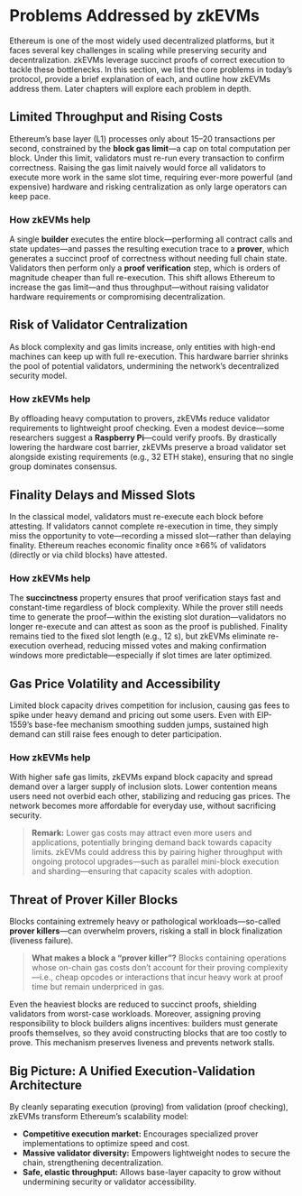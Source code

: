 # Problems Addressed by zkEVMs

Ethereum is one of the most widely used decentralized platforms, but it faces several key challenges in scaling while preserving security and decentralization. zkEVMs leverage succinct proofs of correct execution to tackle these bottlenecks. In this section, we list the core problems in today’s protocol, provide a brief explanation of each, and outline how zkEVMs address them. Later chapters will explore each problem in depth.

## Limited Throughput and Rising Costs

Ethereum’s base layer (L1) processes only about 15–20 transactions per second, constrained by the **block gas limit**—a cap on total computation per block. Under this limit, validators must re-run every transaction to confirm correctness. Raising the gas limit naively would force all validators to execute more work in the same slot time, requiring ever-more powerful (and expensive) hardware and risking centralization as only large operators can keep pace.

### How zkEVMs help

A single **builder** executes the entire block—performing all contract calls and state updates—and passes the resulting execution trace to a **prover**, which generates a succinct proof of correctness without needing full chain state. Validators then perform only a **proof verification** step, which is orders of magnitude cheaper than full re-execution. This shift allows Ethereum to increase the gas limit—and thus throughput—without raising validator hardware requirements or compromising decentralization.

## Risk of Validator Centralization

As block complexity and gas limits increase, only entities with high-end machines can keep up with full re-execution. This hardware barrier shrinks the pool of potential validators, undermining the network’s decentralized security model.

### How zkEVMs help

By offloading heavy computation to provers, zkEVMs reduce validator requirements to lightweight proof checking. Even a modest device—some researchers suggest a **Raspberry Pi**—could verify proofs. By drastically lowering the hardware cost barrier, zkEVMs preserve a broad validator set alongside existing requirements (e.g., 32 ETH stake), ensuring that no single group dominates consensus.

## Finality Delays and Missed Slots

In the classical model, validators must re-execute each block before attesting. If validators cannot complete re-execution in time, they simply miss the opportunity to vote—recording a missed slot—rather than delaying finality. Ethereum reaches economic finality once ≥66% of validators (directly or via child blocks) have attested.

### How zkEVMs help

The **succinctness** property ensures that proof verification stays fast and constant-time regardless of block complexity. While the prover still needs time to generate the proof—within the existing slot duration—validators no longer re-execute and can attest as soon as the proof is published. Finality remains tied to the fixed slot length (e.g., 12 s), but zkEVMs eliminate re-execution overhead, reducing missed votes and making confirmation windows more predictable—especially if slot times are later optimized.


## Gas Price Volatility and Accessibility

Limited block capacity drives competition for inclusion, causing gas fees to spike under heavy demand and pricing out some users. Even with EIP-1559’s base-fee mechanism smoothing sudden jumps, sustained high demand can still raise fees enough to deter participation.

### How zkEVMs help

With higher safe gas limits, zkEVMs expand block capacity and spread demand over a larger supply of inclusion slots. Lower contention means users need not overbid each other, stabilizing and reducing gas prices. The network becomes more affordable for everyday use, without sacrificing security.

> **Remark:** Lower gas costs may attract even more users and applications, potentially bringing demand back towards capacity limits. zkEVMs could address this by pairing higher throughput with ongoing protocol upgrades—such as parallel mini-block execution and sharding—ensuring that capacity scales with adoption.

## Threat of Prover Killer Blocks

Blocks containing extremely heavy or pathological workloads—so-called **prover killers**—can overwhelm provers, risking a stall in block finalization (liveness failure).

> **What makes a block a “prover killer”?** Blocks containing operations whose on-chain gas costs don’t account for their proving complexity—i.e., cheap opcodes or interactions that incur heavy work at proof time but remain underpriced in gas.

Even the heaviest blocks are reduced to succinct proofs, shielding validators from worst-case workloads. Moreover, assigning proving responsibility to block builders aligns incentives: builders must generate proofs themselves, so they avoid constructing blocks that are too costly to prove. This mechanism preserves liveness and prevents network stalls.

## Big Picture: A Unified Execution-Validation Architecture

By cleanly separating execution (proving) from validation (proof checking), zkEVMs transform Ethereum’s scalability model:

* **Competitive execution market:** Encourages specialized prover implementations to optimize speed and cost.
* **Massive validator diversity:** Empowers lightweight nodes to secure the chain, strengthening decentralization.
* **Safe, elastic throughput:** Allows base-layer capacity to grow without undermining security or validator accessibility.
